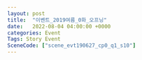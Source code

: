 ```yaml
---
layout: post
title:  "이벤트_2019여름_0화_오프닝"
date:   2022-08-04 04:00:00 +0000
categories: Event
Tags: Story Event
SceneCode: ["scene_evt190627_cp0_q1_s10"]
---
```

